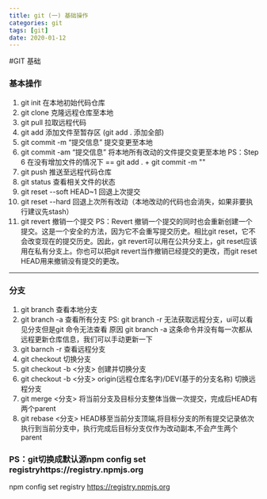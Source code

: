 ```yaml
---
title: git (一) 基础操作
categories: git
tags: [git]
date: 2020-01-12
---
```


#GIT 基础

### 基本操作

1. git init 在本地初始代码仓库
2. git clone 克隆远程仓库至本地
3. git pull 拉取远程代码
4. git add 添加文件至暂存区 (git add . 添加全部)
5. git commit -m “提交信息” 提交变更至本地
6. git commit -am “提交信息” 将本地所有改动的文件提交变更至本地
PS：Step 6 在没有增加文件的情况下 ==  git add . + git commit -m ""
7. git push 推送至远程代码仓库
8. git status 查看相关文件的状态
9. git reset --soft HEAD~1 回退上次提交
10. git reset --hard 回退上次所有改动（本地改动的代码也会消失，如果非要执行建议先stash）
11. git revert 撤销一个提交
PS：Revert 撤销一个提交的同时也会重新创建一个提交。这是一个安全的方法，因为它不会重写提交历史。相比git reset，它不会改变现在的提交历史。因此，git revert可以用在公共分支上，git reset应该用在私有分支上。你也可以把git revert当作撤销已经提交的更改，而git reset HEAD用来撤销没有提交的更改。

---

### 分支

1. git branch 查看本地分支
2. git branch -a 查看所有分支
PS: git branch -r 无法获取远程分支，ui可以看见分支但是git 命令无法查看
原因 git branch -a 这条命令并没有每一次都从远程更新仓库信息，我们可以手动更新一下
3. git barnch -r 查看远程分支
4. git checkout 切换分支
5. git checkout -b <分支> 创建并切换分支
6. git checkout -b <分支> origin(远程仓库名字)/DEV(基于的分支名称) 切换远程分支
7. git merge <分支> 将当前分支及目标分支整体当做一次提交，完成后HEAD有两个parent
8. git rebase <分支> HEAD移至当前分支顶端,将目标分支的所有提交记录依次执行到当前分支中，执行完成后目标分支仅作为改动副本,不会产生两个parent


### PS：git切换成默认源npm config set registryhttps://registry.npmjs.org
npm config set registry https://registry.npmjs.org